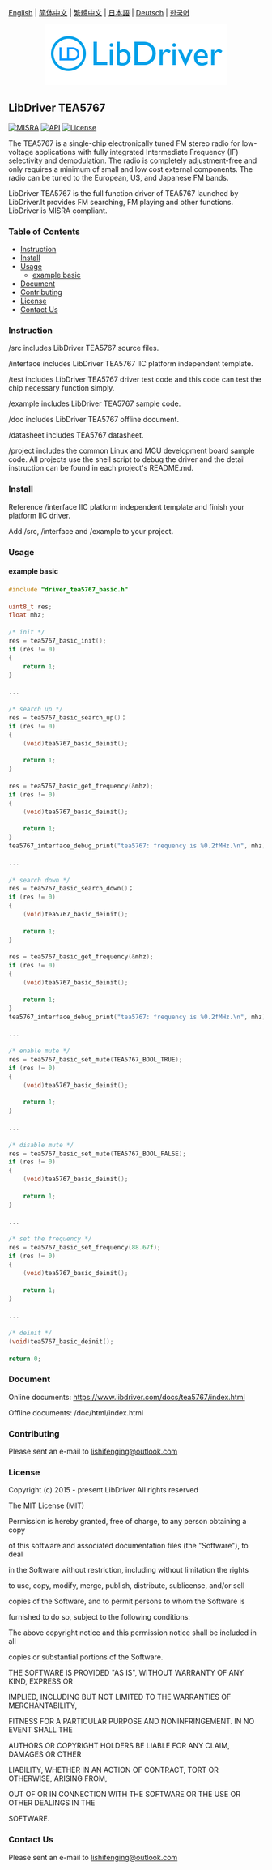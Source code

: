 [English](/README.md) | [ 简体中文](/README_zh-Hans.md) | [繁體中文](/README_zh-Hant.md) | [日本語](/README_ja.md) | [Deutsch](/README_de.md) | [한국어](/README_ko.md)

<div align=center>
<img src="/doc/image/logo.png"/>
</div>

## LibDriver TEA5767

[![MISRA](https://img.shields.io/badge/misra-compliant-brightgreen.svg)](/misra/README.md) [![API](https://img.shields.io/badge/api-reference-blue.svg)](https://www.libdriver.com/docs/tea5767/index.html) [![License](https://img.shields.io/badge/license-MIT-brightgreen.svg)](/LICENSE)

The TEA5767 is a single-chip electronically tuned FM stereo radio for low-voltage applications with fully integrated Intermediate Frequency (IF) selectivity and demodulation. The radio is completely adjustment-free and only requires a minimum of small and low cost external components. The radio can be tuned to the European, US, and Japanese FM bands.

LibDriver TEA5767 is the full function driver of TEA5767 launched by LibDriver.It provides FM searching, FM playing and other functions. LibDriver is MISRA compliant.

### Table of Contents

  - [Instruction](#Instruction)
  - [Install](#Install)
  - [Usage](#Usage)
    - [example basic](#example-basic)
  - [Document](#Document)
  - [Contributing](#Contributing)
  - [License](#License)
  - [Contact Us](#Contact-Us)

### Instruction

/src includes LibDriver TEA5767 source files.

/interface includes LibDriver TEA5767 IIC platform independent template.

/test includes LibDriver TEA5767 driver test code and this code can test the chip necessary function simply.

/example includes LibDriver TEA5767 sample code.

/doc includes LibDriver TEA5767 offline document.

/datasheet includes TEA5767 datasheet.

/project includes the common Linux and MCU development board sample code. All projects use the shell script to debug the driver and the detail instruction can be found in each project's README.md.

### Install

Reference /interface IIC platform independent template and finish your platform IIC driver.

Add /src, /interface and /example to your project.

### Usage

#### example basic

```C
#include "driver_tea5767_basic.h"

uint8_t res;
float mhz;

/* init */
res = tea5767_basic_init();
if (res != 0)
{
    return 1;
}

...

/* search up */
res = tea5767_basic_search_up()；
if (res != 0)
{
    (void)tea5767_basic_deinit();
    
    return 1;
}

res = tea5767_basic_get_frequency(&mhz);
if (res != 0)
{
    (void)tea5767_basic_deinit();
    
    return 1;
}
tea5767_interface_debug_print("tea5767: frequency is %0.2fMHz.\n", mhz);

...

/* search down */
res = tea5767_basic_search_down()；
if (res != 0)
{
    (void)tea5767_basic_deinit();
    
    return 1;
}

res = tea5767_basic_get_frequency(&mhz);
if (res != 0)
{
    (void)tea5767_basic_deinit();
    
    return 1;
}
tea5767_interface_debug_print("tea5767: frequency is %0.2fMHz.\n", mhz);

...

/* enable mute */
res = tea5767_basic_set_mute(TEA5767_BOOL_TRUE);
if (res != 0)
{
    (void)tea5767_basic_deinit();
    
    return 1;
}

...

/* disable mute */
res = tea5767_basic_set_mute(TEA5767_BOOL_FALSE);
if (res != 0)
{
    (void)tea5767_basic_deinit();
    
    return 1;
}

...

/* set the frequency */
res = tea5767_basic_set_frequency(88.67f);
if (res != 0)
{
    (void)tea5767_basic_deinit();
    
    return 1;
}

...

/* deinit */
(void)tea5767_basic_deinit();

return 0;
```

### Document

Online documents: https://www.libdriver.com/docs/tea5767/index.html

Offline documents: /doc/html/index.html

### Contributing

Please sent an e-mail to lishifenging@outlook.com

### License

Copyright (c) 2015 - present LibDriver All rights reserved



The MIT License (MIT) 



Permission is hereby granted, free of charge, to any person obtaining a copy

of this software and associated documentation files (the "Software"), to deal

in the Software without restriction, including without limitation the rights

to use, copy, modify, merge, publish, distribute, sublicense, and/or sell

copies of the Software, and to permit persons to whom the Software is

furnished to do so, subject to the following conditions: 



The above copyright notice and this permission notice shall be included in all

copies or substantial portions of the Software. 



THE SOFTWARE IS PROVIDED "AS IS", WITHOUT WARRANTY OF ANY KIND, EXPRESS OR

IMPLIED, INCLUDING BUT NOT LIMITED TO THE WARRANTIES OF MERCHANTABILITY,

FITNESS FOR A PARTICULAR PURPOSE AND NONINFRINGEMENT. IN NO EVENT SHALL THE

AUTHORS OR COPYRIGHT HOLDERS BE LIABLE FOR ANY CLAIM, DAMAGES OR OTHER

LIABILITY, WHETHER IN AN ACTION OF CONTRACT, TORT OR OTHERWISE, ARISING FROM,

OUT OF OR IN CONNECTION WITH THE SOFTWARE OR THE USE OR OTHER DEALINGS IN THE

SOFTWARE. 

### Contact Us

Please sent an e-mail to lishifenging@outlook.com